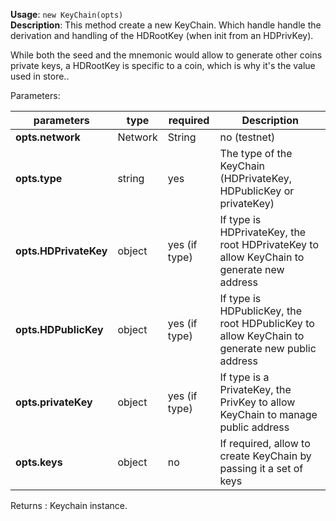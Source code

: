 **Usage**: `new KeyChain(opts)`  
**Description**: This method create a new KeyChain. Which handle handle the derivation and handling of the HDRootKey (when init from an HDPrivKey).  

While both the seed and the mnemonic would allow to generate other coins private keys, a HDRootKey is specific to a coin, which is why it's the value used in store..    

Parameters: 

| parameters                         | type            | required       | Description                                                                                                                                                                    |  
|------------------------------------|-----------------|----------------| ------------------------------------------------------------------------------------------------------------------------------------------------------------------------------ |
| **opts.network**                   | Network|String  | no (testnet)   | The network to use for the KeyChain address derivation                                                          |
| **opts.type**                      | string          | yes            | The type of the KeyChain (HDPrivateKey, HDPublicKey or privateKey) |
| **opts.HDPrivateKey**              | object          | yes (if type)  | If type is HDPrivateKey, the root HDPrivateKey to allow KeyChain to generate new address |
| **opts.HDPublicKey**               | object          | yes (if type)  | If type is HDPublicKey, the root HDPublicKey to allow KeyChain to generate new public address |
| **opts.privateKey**                | object          | yes (if type)  | If type is a PrivateKey, the PrivKey to allow KeyChain to manage public address |
| **opts.keys**                      | object          | no             | If required, allow to create KeyChain by passing it a set of keys  |

Returns : Keychain instance.

